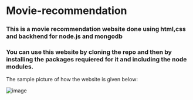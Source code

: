 # Movie-recommendation

<h3>This is a movie recommendation website done using html,css and backhend for node.js and mongodb </h3>
<h3> You can use this website by cloning the repo and then by installing the packages requiered for it and including the node modules.</h3>

The sample picture of how the website is given below:

![image](https://user-images.githubusercontent.com/64297786/118618886-b2c96600-b7e1-11eb-8558-1ef34ae41740.png)


